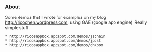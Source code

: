 ### About
Some demos that I wrote for examples on my blog http://ricochen.wordpress.com, using GAE
(google app engine). Really simple stuff.

	* http://ricosappbox.appspot.com/demos/jschain
	* http://ricosappbox.appspot.com/demos/jpost
	* http://ricosappbox.appspot.com/demos/chkbox

